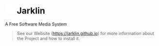 # ![](README.assets/jarklin.svg) Jarklin
A Free Software Media System

> See our Website (https://jarklin.github.io) for more information about the Project and how to install it.

